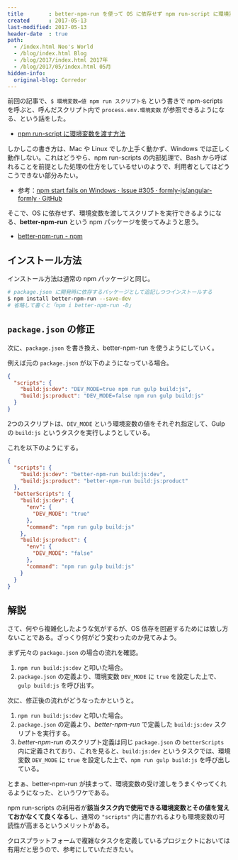 ```yaml
---
title        : better-npm-run を使って OS に依存せず npm run-script に環境変数を渡す
created      : 2017-05-13
last-modified: 2017-05-13
header-date  : true
path:
  - /index.html Neo's World
  - /blog/index.html Blog
  - /blog/2017/index.html 2017年
  - /blog/2017/05/index.html 05月
hidden-info:
  original-blog: Corredor
---
```


前回の記事で、`$ 環境変数=値 npm run スクリプト名` という書きで npm-scripts を呼ぶと、呼んだスクリプト内で `process.env.環境変数` が参照できるようになる、という話をした。

- [npm run-script に環境変数を渡す方法](/blog/2017/05/12-01.html)

しかしこの書き方は、Mac や Linux でしか上手く動かず、Windows では正しく動作しない。これはどうやら、npm run-scripts の内部処理で、Bash から呼ばれることを前提とした処理の仕方をしているせいのようで、利用者としてはどうこうできない部分みたい。

- 参考：[npm start fails on Windows · Issue #305 · formly-js/angular-formly · GitHub](https://github.com/formly-js/angular-formly/issues/305)

そこで、OS に依存せず、環境変数を渡してスクリプトを実行できるようになる、**better-npm-run** という npm パッケージを使ってみようと思う。

- [better-npm-run - npm](https://www.npmjs.com/package/better-npm-run)

## インストール方法

インストール方法は通常の npm パッケージと同じ。

```bash
# package.json に開発時に依存するパッケージとして追記しつつインストールする
$ npm install better-npm-run --save-dev
# 省略して書くと「npm i better-npm-run -D」
```

## `package.json` の修正

次に、`package.json` を書き換え、better-npm-run を使うようにしていく。

例えば元の `package.json` が以下のようになっている場合。

```json
{
  "scripts": {
    "build:js:dev": "DEV_MODE=true npm run gulp build:js",
    "build:js:product": "DEV_MODE=false npm run gulp build:js"
  }
}
```

2つのスクリプトは、`DEV_MODE` という環境変数の値をそれぞれ指定して、Gulp の `build:js` というタスクを実行しようとしている。

これを以下のようにする。

```json
{
  "scripts": {
    "build:js:dev": "better-npm-run build:js:dev",
    "build:js:product": "better-npm-run build:js:product"
  },
  "betterScripts": {
    "build:js:dev": {
      "env": {
        "DEV_MODE": "true"
      },
      "command": "npm run gulp build:js"
    },
    "build:js:product": {
      "env": {
        "DEV_MODE": "false"
      },
      "command": "npm run gulp build:js"
    }
  }
}
```

## 解説

さて、何やら複雑化したような気がするが、OS 依存を回避するためには致し方ないことである。ざっくり何がどう変わったのか見てみよう。

まず元々の `package.json` の場合の流れを確認。

1. `npm run build:js:dev` と叩いた場合。
2. `package.json` の定義より、環境変数 `DEV_MODE` に `true` を設定した上で、`gulp build:js` を呼び出す。

次に、修正後の流れがどうなったかというと。

1. `npm run build:js:dev` と叩いた場合。
2. `package.json` の定義より、*better-npm-run* で定義した `build:js:dev` スクリプトを実行する。
3. *better-npm-run* のスクリプト定義は同じ `package.json` の `betterScripts` 内に定義されており、これを見ると、`build:js:dev` というタスクでは、環境変数 `DEV_MODE` に `true` を設定した上で、`npm run gulp build:js` を呼び出している。

とまぁ、better-npm-run が挟まって、環境変数の受け渡しをうまくやってくれるようになった、というワケである。

npm run-scripts の利用者が**該当タスク内で使用できる環境変数とその値を覚えておかなくて良くなる**し、通常の `"scripts"` 内に書かれるよりも環境変数の可読性が高まるというメリットがある。

クロスプラットフォームで複雑なタスクを定義しているプロジェクトにおいては有用だと思うので、参考にしていただきたい。
